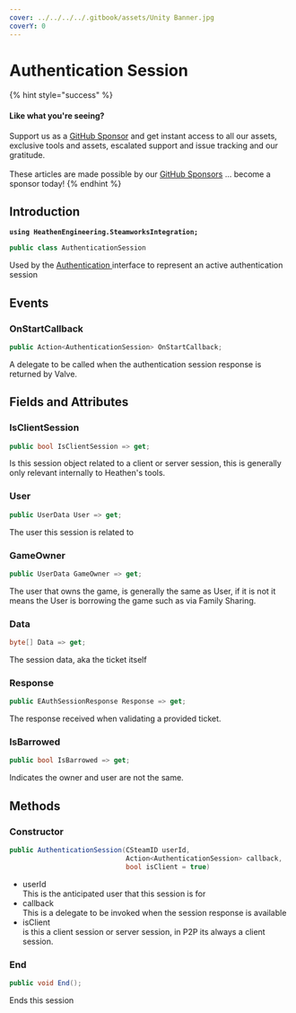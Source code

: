 ```yaml
---
cover: ../../../../.gitbook/assets/Unity Banner.jpg
coverY: 0
---
```


# Authentication Session

{% hint style="success" %}
#### Like what you're seeing?

Support us as a [GitHub Sponsor](../../../../where-to-buy/become-a-sponsor.md) and get instant access to all our assets, exclusive tools and assets, escalated support and issue tracking and our gratitude.\
\
These articles are made possible by our [GitHub Sponsors](../../../../where-to-buy/become-a-sponsor.md) ... become a sponsor today!
{% endhint %}

## Introduction

<pre class="language-csharp"><code class="lang-csharp"><strong>using HeathenEngineering.SteamworksIntegration;
</strong></code></pre>

```csharp
public class AuthenticationSession
```

Used by the [Authentication ](../../api-extensions/authentication.md)interface to represent an active authentication session

## Events

### OnStartCallback

```csharp
public Action<AuthenticationSession> OnStartCallback;
```

A delegate to be called when the authentication session response is returned by Valve.

## Fields and Attributes

### IsClientSession

```csharp
public bool IsClientSession => get;
```

Is this session object related to a client or server session, this is generally only relevant internally to Heathen's tools.

### User

```csharp
public UserData User => get;
```

The user this session is related to

### GameOwner

```csharp
public UserData GameOwner => get;
```

The user that owns the game, is generally the same as User, if it is not it means the User is borrowing the game such as via Family Sharing.

### Data

```csharp
byte[] Data => get;
```

The session data, aka the ticket itself

### Response

```csharp
public EAuthSessionResponse Response => get;
```

The response received when validating a provided ticket.

### IsBarrowed

```csharp
public bool IsBarrowed => get;
```

Indicates the owner and user are not the same.

## Methods

### Constructor

```csharp
public AuthenticationSession(CSteamID userId, 
                             Action<AuthenticationSession> callback, 
                             bool isClient = true)
```

* userId\
  This is the anticipated user that this session is for
* callback\
  This is a delegate to be invoked when the session response is available
* isClient\
  is this a client session or server session, in P2P its always a client session.

### End

```csharp
public void End();
```

Ends this session&#x20;
